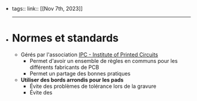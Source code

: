 - tags::
  link::
  [[Nov 7th, 2023]]
  ***
- # Normes et standards
	- Gérés par l'association [IPC - Institute of Printed Circuits](https://www.ipc.org/)
		- Permet d'avoir un ensemble de règles en communs pour les différents fabricants de PCB
		- Permet un partage des bonnes pratiques
	- **Utiliser des bords arrondis pour les pads**
		- Évite des problèmes de tolérance lors de la gravure
		- Évite des